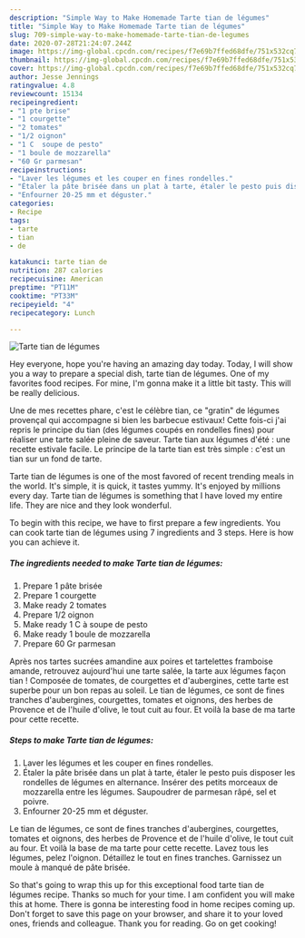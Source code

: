 ```yaml
---
description: "Simple Way to Make Homemade Tarte tian de légumes"
title: "Simple Way to Make Homemade Tarte tian de légumes"
slug: 709-simple-way-to-make-homemade-tarte-tian-de-legumes
date: 2020-07-28T21:24:07.244Z
image: https://img-global.cpcdn.com/recipes/f7e69b7ffed68dfe/751x532cq70/tarte-tian-de-legumes-photo-principale-de-la-recette.jpg
thumbnail: https://img-global.cpcdn.com/recipes/f7e69b7ffed68dfe/751x532cq70/tarte-tian-de-legumes-photo-principale-de-la-recette.jpg
cover: https://img-global.cpcdn.com/recipes/f7e69b7ffed68dfe/751x532cq70/tarte-tian-de-legumes-photo-principale-de-la-recette.jpg
author: Jesse Jennings
ratingvalue: 4.8
reviewcount: 15134
recipeingredient:
- "1 pte brise"
- "1 courgette"
- "2 tomates"
- "1/2 oignon"
- "1 C  soupe de pesto"
- "1 boule de mozzarella"
- "60 Gr parmesan"
recipeinstructions:
- "Laver les légumes et les couper en fines rondelles."
- "Étaler la pâte brisée dans un plat à tarte, étaler le pesto puis disposer les rondelles de légumes en alternance. Insérer des petits morceaux de mozzarella entre les légumes. Saupoudrer de parmesan râpé, sel et poivre."
- "Enfourner 20-25 mm et déguster."
categories:
- Recipe
tags:
- tarte
- tian
- de

katakunci: tarte tian de 
nutrition: 287 calories
recipecuisine: American
preptime: "PT11M"
cooktime: "PT33M"
recipeyield: "4"
recipecategory: Lunch

---
```



![Tarte tian de légumes](https://img-global.cpcdn.com/recipes/f7e69b7ffed68dfe/751x532cq70/tarte-tian-de-legumes-photo-principale-de-la-recette.jpg)

Hey everyone, hope you're having an amazing day today. Today, I will show you a way to prepare a special dish, tarte tian de légumes. One of my favorites food recipes. For mine, I'm gonna make it a little bit tasty. This will be really delicious.

Une de mes recettes phare, c&#39;est le célèbre tian, ce &#34;gratin&#34; de légumes provençal qui accompagne si bien les barbecue estivaux! Cette fois-ci j&#39;ai repris le principe du tian (des légumes coupés en rondelles fines) pour réaliser une tarte salée pleine de saveur. Tarte tian aux légumes d&#39;été : une recette estivale facile. Le principe de la tarte tian est très simple : c&#39;est un tian sur un fond de tarte.

Tarte tian de légumes is one of the most favored of recent trending meals in the world. It's simple, it is quick, it tastes yummy. It's enjoyed by millions every day. Tarte tian de légumes is something that I have loved my entire life. They are nice and they look wonderful.


To begin with this recipe, we have to first prepare a few ingredients. You can cook tarte tian de légumes using 7 ingredients and 3 steps. Here is how you can achieve it.

<!--inarticleads1-->

##### The ingredients needed to make Tarte tian de légumes:

1. Prepare 1 pâte brisée
1. Prepare 1 courgette
1. Make ready 2 tomates
1. Prepare 1/2 oignon
1. Make ready 1 C à soupe de pesto
1. Make ready 1 boule de mozzarella
1. Prepare 60 Gr parmesan


Après nos tartes sucrées amandine aux poires et tartelettes framboise amande, retrouvez aujourd&#39;hui une tarte salée, la tarte aux légumes façon tian ! Composée de tomates, de courgettes et d&#39;aubergines, cette tarte est superbe pour un bon repas au soleil. Le tian de légumes, ce sont de fines tranches d&#39;aubergines, courgettes, tomates et oignons, des herbes de Provence et de l&#39;huile d&#39;olive, le tout cuit au four. Et voilà la base de ma tarte pour cette recette. 

<!--inarticleads2-->

##### Steps to make Tarte tian de légumes:

1. Laver les légumes et les couper en fines rondelles.
1. Étaler la pâte brisée dans un plat à tarte, étaler le pesto puis disposer les rondelles de légumes en alternance. Insérer des petits morceaux de mozzarella entre les légumes. Saupoudrer de parmesan râpé, sel et poivre.
1. Enfourner 20-25 mm et déguster.


Le tian de légumes, ce sont de fines tranches d&#39;aubergines, courgettes, tomates et oignons, des herbes de Provence et de l&#39;huile d&#39;olive, le tout cuit au four. Et voilà la base de ma tarte pour cette recette. Lavez tous les légumes, pelez l&#39;oignon. Détaillez le tout en fines tranches. Garnissez un moule à manqué de pâte brisée. 

So that's going to wrap this up for this exceptional food tarte tian de légumes recipe. Thanks so much for your time. I am confident you will make this at home. There is gonna be interesting food in home recipes coming up. Don't forget to save this page on your browser, and share it to your loved ones, friends and colleague. Thank you for reading. Go on get cooking!
